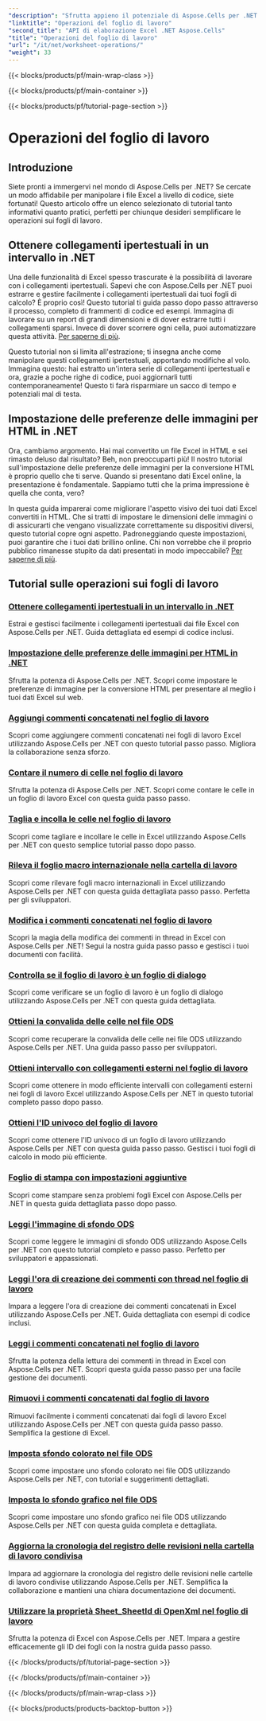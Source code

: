 ```yaml
---
"description": "Sfrutta appieno il potenziale di Aspose.Cells per .NET con questi pratici tutorial che illustrano le operazioni sui fogli di lavoro e come ottimizzare i file Excel."
"linktitle": "Operazioni del foglio di lavoro"
"second_title": "API di elaborazione Excel .NET Aspose.Cells"
"title": "Operazioni del foglio di lavoro"
"url": "/it/net/worksheet-operations/"
"weight": 33
---
```


{{< blocks/products/pf/main-wrap-class >}}

{{< blocks/products/pf/main-container >}}

{{< blocks/products/pf/tutorial-page-section >}}

# Operazioni del foglio di lavoro

## Introduzione

Siete pronti a immergervi nel mondo di Aspose.Cells per .NET? Se cercate un modo affidabile per manipolare i file Excel a livello di codice, siete fortunati! Questo articolo offre un elenco selezionato di tutorial tanto informativi quanto pratici, perfetti per chiunque desideri semplificare le operazioni sui fogli di lavoro.

## Ottenere collegamenti ipertestuali in un intervallo in .NET

Una delle funzionalità di Excel spesso trascurate è la possibilità di lavorare con i collegamenti ipertestuali. Sapevi che con Aspose.Cells per .NET puoi estrarre e gestire facilmente i collegamenti ipertestuali dai tuoi fogli di calcolo? È proprio così! Questo tutorial ti guida passo dopo passo attraverso il processo, completo di frammenti di codice ed esempi. Immagina di lavorare su un report di grandi dimensioni e di dover estrarre tutti i collegamenti sparsi. Invece di dover scorrere ogni cella, puoi automatizzare questa attività. [Per saperne di più](./get-hyperlinks-in-a-range/).

Questo tutorial non si limita all'estrazione; ti insegna anche come manipolare questi collegamenti ipertestuali, apportando modifiche al volo. Immagina questo: hai estratto un'intera serie di collegamenti ipertestuali e ora, grazie a poche righe di codice, puoi aggiornarli tutti contemporaneamente! Questo ti farà risparmiare un sacco di tempo e potenziali mal di testa.

## Impostazione delle preferenze delle immagini per HTML in .NET

Ora, cambiamo argomento. Hai mai convertito un file Excel in HTML e sei rimasto deluso dal risultato? Beh, non preoccuparti più! Il nostro tutorial sull'impostazione delle preferenze delle immagini per la conversione HTML è proprio quello che ti serve. Quando si presentano dati Excel online, la presentazione è fondamentale. Sappiamo tutti che la prima impressione è quella che conta, vero?

In questa guida imparerai come migliorare l'aspetto visivo dei tuoi dati Excel convertiti in HTML. Che si tratti di impostare le dimensioni delle immagini o di assicurarti che vengano visualizzate correttamente su dispositivi diversi, questo tutorial copre ogni aspetto. Padroneggiando queste impostazioni, puoi garantire che i tuoi dati brillino online. Chi non vorrebbe che il proprio pubblico rimanesse stupito da dati presentati in modo impeccabile? [Per saperne di più](./setting-image-preferences-for-html/).

## Tutorial sulle operazioni sui fogli di lavoro
### [Ottenere collegamenti ipertestuali in un intervallo in .NET](./get-hyperlinks-in-a-range/)
Estrai e gestisci facilmente i collegamenti ipertestuali dai file Excel con Aspose.Cells per .NET. Guida dettagliata ed esempi di codice inclusi.
### [Impostazione delle preferenze delle immagini per HTML in .NET](./setting-image-preferences-for-html/)
Sfrutta la potenza di Aspose.Cells per .NET. Scopri come impostare le preferenze di immagine per la conversione HTML per presentare al meglio i tuoi dati Excel sul web.
### [Aggiungi commenti concatenati nel foglio di lavoro](./add-threaded-comments/)
Scopri come aggiungere commenti concatenati nei fogli di lavoro Excel utilizzando Aspose.Cells per .NET con questo tutorial passo passo. Migliora la collaborazione senza sforzo.
### [Contare il numero di celle nel foglio di lavoro](./count-cells/)
Sfrutta la potenza di Aspose.Cells per .NET. Scopri come contare le celle in un foglio di lavoro Excel con questa guida passo passo.
### [Taglia e incolla le celle nel foglio di lavoro](./cut-and-paste-cells/)
Scopri come tagliare e incollare le celle in Excel utilizzando Aspose.Cells per .NET con questo semplice tutorial passo dopo passo.
### [Rileva il foglio macro internazionale nella cartella di lavoro](./detect-international-macro-sheet/)
Scopri come rilevare fogli macro internazionali in Excel utilizzando Aspose.Cells per .NET con questa guida dettagliata passo passo. Perfetta per gli sviluppatori.
### [Modifica i commenti concatenati nel foglio di lavoro](./edit-threaded-comments/)
Scopri la magia della modifica dei commenti in thread in Excel con Aspose.Cells per .NET! Segui la nostra guida passo passo e gestisci i tuoi documenti con facilità.
### [Controlla se il foglio di lavoro è un foglio di dialogo](./check-dialog-sheet/)
Scopri come verificare se un foglio di lavoro è un foglio di dialogo utilizzando Aspose.Cells per .NET con questa guida dettagliata.
### [Ottieni la convalida delle celle nel file ODS](./get-cell-validation-ods/)
Scopri come recuperare la convalida delle celle nei file ODS utilizzando Aspose.Cells per .NET. Una guida passo passo per sviluppatori.
### [Ottieni intervallo con collegamenti esterni nel foglio di lavoro](./get-range-with-external-links/)
Scopri come ottenere in modo efficiente intervalli con collegamenti esterni nei fogli di lavoro Excel utilizzando Aspose.Cells per .NET in questo tutorial completo passo dopo passo.
### [Ottieni l'ID univoco del foglio di lavoro](./get-worksheet-id/)
Scopri come ottenere l'ID univoco di un foglio di lavoro utilizzando Aspose.Cells per .NET con questa guida passo passo. Gestisci i tuoi fogli di calcolo in modo più efficiente.
### [Foglio di stampa con impostazioni aggiuntive](./print-sheet-with-settings/)
Scopri come stampare senza problemi fogli Excel con Aspose.Cells per .NET in questa guida dettagliata passo dopo passo.
### [Leggi l'immagine di sfondo ODS](./read-ods-background/)
Scopri come leggere le immagini di sfondo ODS utilizzando Aspose.Cells per .NET con questo tutorial completo e passo passo. Perfetto per sviluppatori e appassionati.
### [Leggi l'ora di creazione dei commenti con thread nel foglio di lavoro](./read-threaded-comment-created-time/)
Impara a leggere l'ora di creazione dei commenti concatenati in Excel utilizzando Aspose.Cells per .NET. Guida dettagliata con esempi di codice inclusi.
### [Leggi i commenti concatenati nel foglio di lavoro](./read-threaded-comments/)
Sfrutta la potenza della lettura dei commenti in thread in Excel con Aspose.Cells per .NET. Scopri questa guida passo passo per una facile gestione dei documenti.
### [Rimuovi i commenti concatenati dal foglio di lavoro](./remove-threaded-comments/)
Rimuovi facilmente i commenti concatenati dai fogli di lavoro Excel utilizzando Aspose.Cells per .NET con questa guida passo passo. Semplifica la gestione di Excel.
### [Imposta sfondo colorato nel file ODS](./set-ods-colored-background/)
Scopri come impostare uno sfondo colorato nei file ODS utilizzando Aspose.Cells per .NET, con tutorial e suggerimenti dettagliati.
### [Imposta lo sfondo grafico nel file ODS](./set-ods-graphic-background/)
Scopri come impostare uno sfondo grafico nei file ODS utilizzando Aspose.Cells per .NET con questa guida completa e dettagliata.
### [Aggiorna la cronologia del registro delle revisioni nella cartella di lavoro condivisa](./update-revision-log-history/)
Impara ad aggiornare la cronologia del registro delle revisioni nelle cartelle di lavoro condivise utilizzando Aspose.Cells per .NET. Semplifica la collaborazione e mantieni una chiara documentazione dei documenti.
### [Utilizzare la proprietà Sheet_SheetId di OpenXml nel foglio di lavoro](./utilize-sheet-sheetid-property/)
Sfrutta la potenza di Excel con Aspose.Cells per .NET. Impara a gestire efficacemente gli ID dei fogli con la nostra guida passo passo.

{{< /blocks/products/pf/tutorial-page-section >}}

{{< /blocks/products/pf/main-container >}}

{{< /blocks/products/pf/main-wrap-class >}}

{{< blocks/products/products-backtop-button >}}